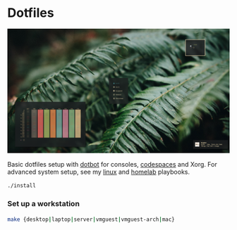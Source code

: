 # Dotfiles

![desktop screenshot](./screenshot.png)

Basic dotfiles setup with [dotbot](https://github.com/anishathalye/dotbot/tree/master) for consoles, [codespaces](https://docs.github.com/en/github/developing-online-with-codespaces/personalizing-codespaces-for-your-account) and Xorg. For advanced system setup, see my [linux](https://github.com/brettinternet/linux) and [homelab](https://github.com/brettinternet/homelab) playbooks.

```sh
./install
```

### Set up a workstation

```sh
make {desktop|laptop|server|vmguest|vmguest-arch|mac}
```
